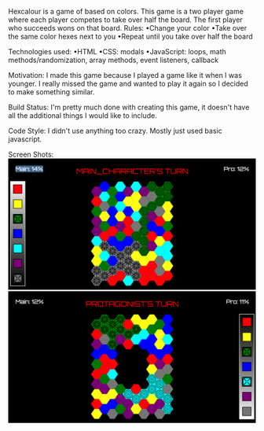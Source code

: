 Hexcalour is a game of based on colors. This game is a two player game where each player competes to take over half the board. The first player who succeeds wons on that board. 
Rules:
    •Change your color
    •Take over the same color hexes next to you
    •Repeat until you take over half the board

Technologies used:
    •HTML
    •CSS: modals
    •JavaScript: loops, math methods/randomization, array methods, event listeners, callback

Motivation:
    I made this game because I played a game like it when I was younger. I really missed the game and wanted to play it again so I decided to make something similar.

Build Status:
    I'm pretty much done with creating this game, it doesn't have all the additional things I would like to include.

Code Style: 
    I didn't use anything too crazy. Mostly just used basic javascript.

Screen Shots:
    ![Getting Started](docs/assets/Screenshot1.png)
    ![Getting Started](docs/assets/Screenshot2.png)



